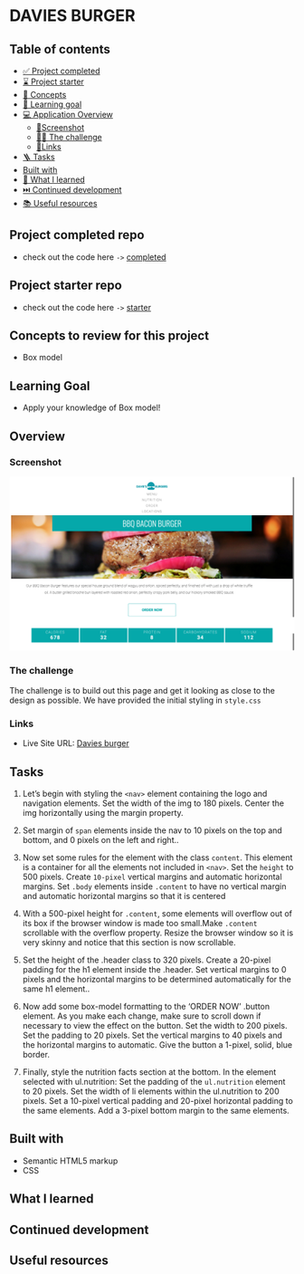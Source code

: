 # DAVIES BURGER

## Table of contents

- [✅ Project completed](#project-completed-repo)
- [⌛️ Project starter](#project-starter-repo)
- [🧩 Concepts](#concepts-to-review-for-this-project)
- [🎯 Learning goal](#learning-goal)
- [💻 Application Overview](#overview)
  - [📸Screenshot](#screenshot)
  - [🥷🏽 The challenge](#the-challenge)
  - [🔗Links](#links)
- [🪜 Tasks](#tasks)
- [Built with](#built-with)
- [📕 What I learned](#what-i-learned)
- [⏭️ Continued development](#continued-development)
- [📚 Useful resources](#useful-resources)

## Project completed repo

- check out the code here `->` [completed](https://github.com/hermkan/code-journey-projects-css/tree/main/02-davies-burger/completed)

## Project starter repo

- check out the code here `->` [starter](https://github.com/hermkan/code-journey-projects-css/tree/main/02-davies-burger/starter)

## Concepts to review for this project

- Box model

## Learning Goal

- Apply your knowledge of Box model!

## Overview

### Screenshot

![Design preview for Davies burger](./Davie-JR-s-Menu.png)

### The challenge

The challenge is to build out this page and get it looking as close to the design as possible.
We have provided the initial styling in `style.css`

### Links

- Live Site URL: [Davies burger](https://code-journey-projects-css-box-model.vercel.app/)

## Tasks

1. Let’s begin with styling the `<nav>` element containing the logo and navigation elements. Set the width of the img to 180 pixels. Center the img horizontally using the margin property.

2. Set margin of `span` elements inside the nav to 10 pixels on the top and bottom, and 0 pixels on the left and right..

3. Now set some rules for the element with the class `content`. This element is a container for all the elements not included in `<nav>`. Set the `height` to 500 pixels. Create `10-pixel` vertical margins and automatic horizontal margins. Set `.body` elements inside `.content` to have no vertical margin and automatic horizontal margins so that it is centered

4. With a 500-pixel height for `.content`, some elements will overflow out of its box if the browser window is made too small.Make `.content` scrollable with the overflow property. Resize the browser window so it is very skinny and notice that this section is now scrollable.

5. Set the height of the .header class to 320 pixels. Create a 20-pixel padding for the h1 element inside the .header. Set vertical margins to 0 pixels and the horizontal margins to be determined automatically for the same h1 element..

6. Now add some box-model formatting to the ‘ORDER NOW’ .button element. As you make each change, make sure to scroll down if necessary to view the effect on the button. Set the width to 200 pixels. Set the padding to 20 pixels. Set the vertical margins to 40 pixels and the horizontal margins to automatic. Give the button a 1-pixel, solid, blue border.

7. Finally, style the nutrition facts section at the bottom. In the element selected with ul.nutrition: Set the padding of the `ul.nutrition` element to 20 pixels. Set the width of li elements within the ul.nutrition to 200 pixels. Set a 10-pixel vertical padding and 20-pixel horizontal padding to the same elements. Add a 3-pixel bottom margin to the same elements.

## Built with

- Semantic HTML5 markup
- CSS

## What I learned

## Continued development

## Useful resources
